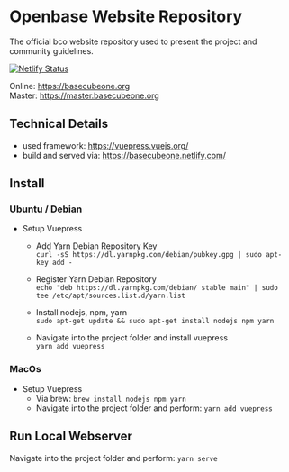 # Openbase Website Repository
The official bco website repository used to present the project and community guidelines.


[![Netlify Status](https://api.netlify.com/api/v1/badges/32f23ef3-627b-4e8c-ac68-52da56fe5b9e/deploy-status)](https://app.netlify.com/sites/basecubeone/deploys)

Online: https://basecubeone.org  
Master: https://master.basecubeone.org  


## Technical Details

* used framework: https://vuepress.vuejs.org/
* build and served via: https://basecubeone.netlify.com/

## Install

### Ubuntu / Debian

* Setup Vuepress 
    * Add Yarn Debian Repository Key  
    ```curl -sS https://dl.yarnpkg.com/debian/pubkey.gpg | sudo apt-key add -```
    
    * Register Yarn Debian Repository  
    ```echo "deb https://dl.yarnpkg.com/debian/ stable main" | sudo tee /etc/apt/sources.list.d/yarn.list```

    * Install nodejs, npm, yarn  
    ```sudo apt-get update && sudo apt-get install nodejs npm yarn```

    * Navigate into the project folder and install vuepress  
    ```yarn add vuepress```

### MacOs

* Setup Vuepress
    * Via brew: ```brew install nodejs npm yarn```
    * Navigate into the project folder and perform:
```yarn add vuepress```

## Run Local Webserver
Navigate into the project folder and perform:
```yarn serve```

